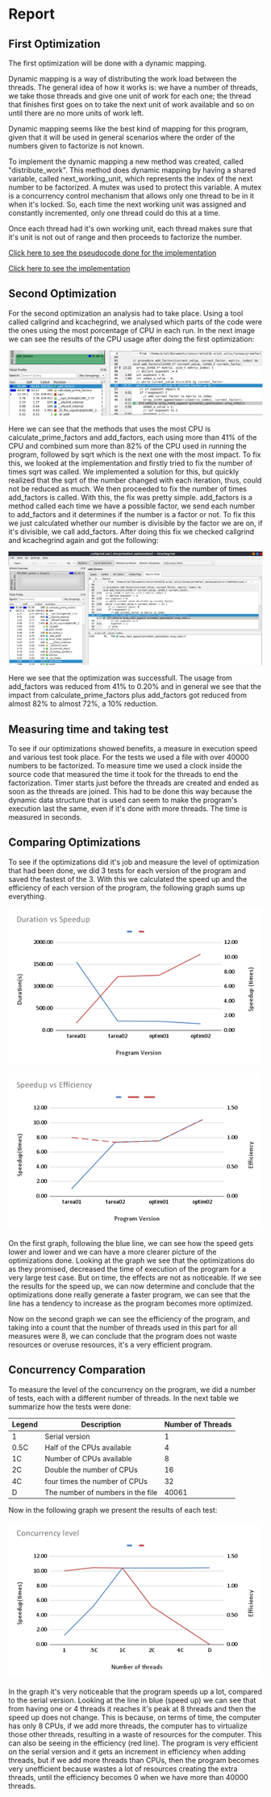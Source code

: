 # Report

## First Optimization

The first optimization will be done with a dynamic mapping.

Dynamic mapping is a way of distributing the work load between the threads. The general idea of how it works is: we have a number of threads, we take those threads and give one unit of work for each one; the thread that finishes first goes on to take the next unit of work available and so on until there are no more units of work left.

Dynamic mapping seems like the best kind of mapping for this program, given that it will be used in general scenarios where the order of the numbers given to factorize is not known.

To implement the dynamic mapping a new method was created, called "distribute_work". This method does dynamic mapping by having a shared variable, called next_working_unit, which represents the index of the next number to be factorized. A mutex was used to protect this variable. A mutex is a concurrency control mechanism that allows only one thread to be in it when it's locked. So, each time the next working unit was assigned and constantly incremented, only one thread could do this at a time.

Once each thread had it's own working unit, each thread makes sure that it's unit is not out of range and then proceeds to factorize the number.

[Click here to see the pseudocode done for the implementation](../design/thread_manager.pseudo)

[Click here to see the implementation](../src/thread_manager.c)

## Second Optimization

For the second optimization an analysis had to take place. Using a tool called callgrind and kcachegrind, we analysed which parts of the code were the ones using the most porcentage of CPU in each run. In the next image we can see the results of the CPU usage after doing the first optimization:

![first-kcachegrind-screenshot](firstKcachegrind.png)

Here we can see that the methods that uses the most CPU is calculate_prime_factors and add_factors, each using more than 41% of the CPU and combined sum more than 82% of the CPU used in running the program, followed by sqrt which is the next one with the most impact. To fix this, we looked at the implementation and firstly tried to fix the number of times sqrt was called. We implemented a solution for this, but quickly realized that the sqrt of the number changed with each iteration, thus, could not be reduced as much. We then proceeded to fix the number of times add_factors is called. With this, the fix was pretty simple. add_factors is a method called each time we have a possible factor, we send each number to add_factors and it determines if the number is a factor or not. To fix this we just calculated whether our number is divisible by the factor we are on, if it's divisible, we call add_factors. After doing this fix we checked callgrind and kcachegrind again and got the following:

![second-kcachegrind-screenshot](secondKcachegrind.png)

Here we see that the optimization was successfull. The usage from add_factors was reduced from 41% to 0.20% and in general we see that the impact from calculate_prime_factors plus add_factors got reduced from almost 82% to almost 72%, a 10% reduction.

## Measuring time and taking test

To see if our optimizations showed benefits, a measure in execution speed and various test took place. For the tests we used a file with over 40000 numbers to be factorized. To measure time we used a clock inside the source code that measured the time it took for the threads to end the factorization. Timer starts just before the threads are created and ended as soon as the threads are joined. This had to be done this way because the dynamic data structure that is used can seem to make the program's execution last the same, even if it's done with more threads. The time is measured in seconds.

## Comparing Optimizations

To see if the optimizations did it's job and measure the level of optimization that had been done, we did 3 tests for each version of the program and saved the fastest of the 3. With this we calculated the speed up and the efficiency of each version of the program, the following graph sums up everything.

![duration-speedup](DurationvsSpeedup.png)

![duration-speedup](SpeedupvsEfficiency.png)

On the first graph, following the blue line, we can see how the speed gets lower and lower and we can have a more clearer picture of the optimizations done. Looking at the graph we see that the optimizations do as they promised, decreased the time of execution of the program for a very large test case. But on time, the effects are not as noticeable. If we see the results for the speed up, we can now determine and conclude that the optimizations done really generate a faster program, we can see that the line has a tendency to increase as the program becomes more optimized.

Now on the second graph we can see the efficiency of the program, and taking into a count that the number of threads used in this part for all measures were 8, we can conclude that the program does not waste resources or overuse resources, it's a very efficient program.

## Concurrency Comparation

To measure the level of the concurrency on the program, we did a number of tests, each with a different number of threads. In the next table we summarize how the tests were done:

| Legend | Description                       | Number of Threads |
|--------|-----------------------------------|-------------------|
| 1      | Serial version                    | 1                 |
| 0.5C   | Half of the CPUs available        | 4                 |
| 1C     | Number of CPUs available          | 8                 |
| 2C     | Double the number of CPUs         | 16                |
| 4C     | four times the number of CPUs     | 32                |
| D      | The number of numbers in the file | 40061             |

Now in the following graph we present the results of each test:

![concurrency-level](Concurrencylevel.png)

In the graph it's very noticeable that the program speeds up a lot, compared to the serial version. Looking at the line in blue (speed up) we can see that from having one or 4 threads it reaches it's peak at 8 threads and then the speed up does not change. This is because, on terms of time, the computer has only 8 CPUs, if we add more threads, the computer has to virtualize those other threads, resulting in a waste of resources for the computer. This can also be seeing in the efficiency (red line). The program is very efficient on the serial version and it gets an increment in efficiency when adding threads, but if we add more threads than CPUs, then the program becomes very unefficient because wastes a lot of resources creating the extra threads, until the efficiency becomes 0 when we have more than 40000 threads.
